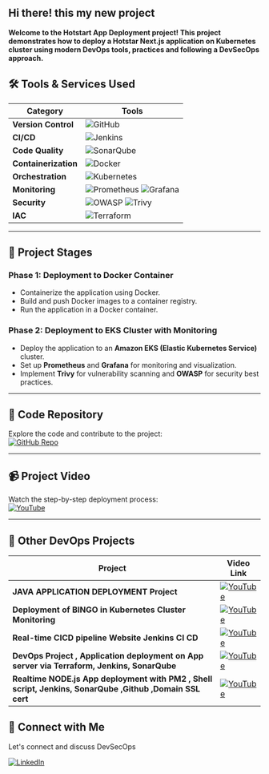 ## Hi there! this my new project
**Welcome to the Hotstart App Deployment project! This project demonstrates how to deploy a Hotstar Next.js application on Kubernetes cluster using modern DevOps tools, practices and following a DevSecOps approach.**

## 🛠️ **Tools & Services Used**

| **Category**       | **Tools**                                                                                                                                                                                                 |
|---------------------|-----------------------------------------------------------------------------------------------------------------------------------------------------------------------------------------------------------|
| **Version Control** | ![GitHub](https://img.shields.io/badge/GitHub-181717?style=flat-square&logo=github&logoColor=white)                                                                                                       |
| **CI/CD**           | ![Jenkins](https://img.shields.io/badge/Jenkins-D24939?style=flat-square&logo=jenkins&logoColor=white)                                                                                                    |
| **Code Quality**    | ![SonarQube](https://img.shields.io/badge/SonarQube-4E9BCD?style=flat-square&logo=sonarqube&logoColor=white)                                                                                              |
| **Containerization**| ![Docker](https://img.shields.io/badge/Docker-2496ED?style=flat-square&logo=docker&logoColor=white)                                                                                                       |
| **Orchestration**   | ![Kubernetes](https://img.shields.io/badge/Kubernetes-326CE5?style=flat-square&logo=kubernetes&logoColor=white)                                                                                          |
| **Monitoring**      | ![Prometheus](https://img.shields.io/badge/Prometheus-E6522C?style=flat-square&logo=prometheus&logoColor=white) ![Grafana](https://img.shields.io/badge/Grafana-F46800?style=flat-square&logo=grafana&logoColor=white) |
| **Security**        | ![OWASP](https://img.shields.io/badge/OWASP-000000?style=flat-square&logo=owasp&logoColor=white) ![Trivy](https://img.shields.io/badge/Trivy-00979D?style=flat-square&logo=trivy&logoColor=white)         |
| **IAC**             | ![Terraform](https://img.shields.io/badge/Terraform-623CE4?style=flat-square&logo=terraform&logoColor=white)
---
## 🚦 **Project Stages**

### **Phase 1: Deployment to Docker Container**
- Containerize the application using Docker.
- Build and push Docker images to a container registry.
- Run the application in a Docker container.

### **Phase 2: Deployment to EKS Cluster with Monitoring**
- Deploy the application to an **Amazon EKS (Elastic Kubernetes Service)** cluster.
- Set up **Prometheus** and **Grafana** for monitoring and visualization.
- Implement **Trivy** for vulnerability scanning and **OWASP** for security best practices.

---

## 📂 **Code Repository**
Explore the code and contribute to the project:  
[![GitHub Repo](https://img.shields.io/badge/GitHub-Repository-181717?style=for-the-badge&logo=github&logoColor=white)](https://github.com/Aseemakram19/hotstar-kubernetes.git)

---
## 📹 **Project Video**
Watch the step-by-step deployment process:  
[![YouTube](https://img.shields.io/badge/YouTube-FF0000?style=for-the-badge&logo=youtube&logoColor=white)](https://youtu.be/VPJ4gesLXOc)

---
## 🚀 **Other DevOps Projects**

| **Project**                                | **Video Link**                                                                                   |
|--------------------------------------------|--------------------------------------------------------------------------------------------------|
| **JAVA APPLICATION DEPLOYMENT Project**                     | [![YouTube](https://img.shields.io/badge/YouTube-FF0000?style=flat-square&logo=youtube&logoColor=white)](https://www.youtube.com/watch?v=R98DHKqAEos) |
| **Deployment of BINGO in Kubernetes Cluster Monitoring**  | [![YouTube](https://img.shields.io/badge/YouTube-FF0000?style=flat-square&logo=youtube&logoColor=white)](https://youtu.be/j6YxADVF0W8) |
| **Real-time CICD pipeline Website Jenkins CI CD**         | [![YouTube](https://img.shields.io/badge/YouTube-FF0000?style=flat-square&logo=youtube&logoColor=white)](https://youtu.be/xGWx_cXb9DE) |
| **DevOps Project , Application deployment on App server via Terraform, Jenkins, SonarQube**                     | [![YouTube](https://img.shields.io/badge/YouTube-FF0000?style=flat-square&logo=youtube&logoColor=white)](https://youtu.be/xGWx_cXb9DE) |
| **Realtime NODE.js App deployment with PM2 , Shell script, Jenkins, SonarQube ,Github ,Domain SSL cert**                     | [![YouTube](https://img.shields.io/badge/YouTube-FF0000?style=flat-square&logo=youtube&logoColor=white)](https://youtu.be/MFtUCfQ1RX0) |

## 🤝 **Connect with Me**

Let's connect and discuss DevSecOps  

[![LinkedIn](https://img.shields.io/badge/LinkedIn-0077B5?style=for-the-badge&logo=linkedin&logoColor=white)](https://www.linkedin.com/in/mohammed-aseem-akram/)  






